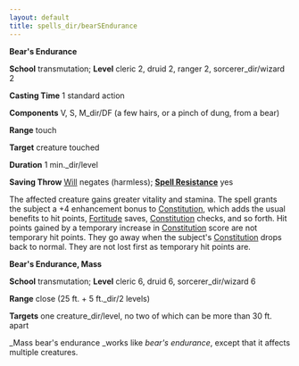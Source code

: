 ```yaml
---
layout: default
title: spells_dir/bearSEndurance
---
```

 **Bear's Endurance**

**School** transmutation; **Level** cleric 2, druid 2, ranger 2, sorcerer_dir/wizard 2

**Casting Time** 1 standard action

**Components** V, S, M_dir/DF (a few hairs, or a pinch of dung, from a bear)

**Range** touch

**Target** creature touched

**Duration** 1 min._dir/level

**Saving Throw** [Will](../combat#_will) negates (harmless); **[Spell Resistance](../glossary#_spell-resistance)** yes

The affected creature gains greater vitality and stamina. The spell grants the subject a +4 enhancement bonus to [Constitution](../gettingStarted#_constitution), which adds the usual benefits to hit points, [Fortitude](../combat#_fortitude) saves, [Constitution](../gettingStarted#_constitution) checks, and so forth. Hit points gained by a temporary increase in [Constitution](../gettingStarted#_constitution) score are not temporary hit points. They go away when the subject's [Constitution](../gettingStarted#_constitution) drops back to normal. They are not lost first as temporary hit points are.

**Bear's Endurance, Mass**

**School** transmutation; **Level** cleric 6, druid 6, sorcerer_dir/wizard 6

**Range** close (25 ft. + 5 ft._dir/2 levels)

**Targets** one creature_dir/level, no two of which can be more than 30 ft. apart

_Mass bear's endurance _works like _bear's endurance_, except that it affects multiple creatures.

